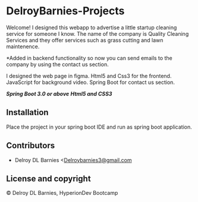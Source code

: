 # DelroyBarnies-Projects

Welcome! I designed this webapp to advertise a little startup cleaning service for someone I know. The name of the company is Quality Cleaning Services 
and they offer services such as grass cutting and lawn maintenence.

*Added in backend functionality so now you can send emails to the company by using the contact us section.

I designed the web page in figma.
Html5 and Css3 for the frontend.
JavaScript for background video.
Spring Boot for contact us section.


***Spring Boot 3.0 or above***
***Html5 and CSS3***


## Installation

Place the project in your spring boot IDE and run as spring boot application.

## Contributors

- Delroy DL Barnies <Delroybarnies3@gmail.com

## License and copyright

© Delroy DL Barnies, HyperionDev Bootcamp
